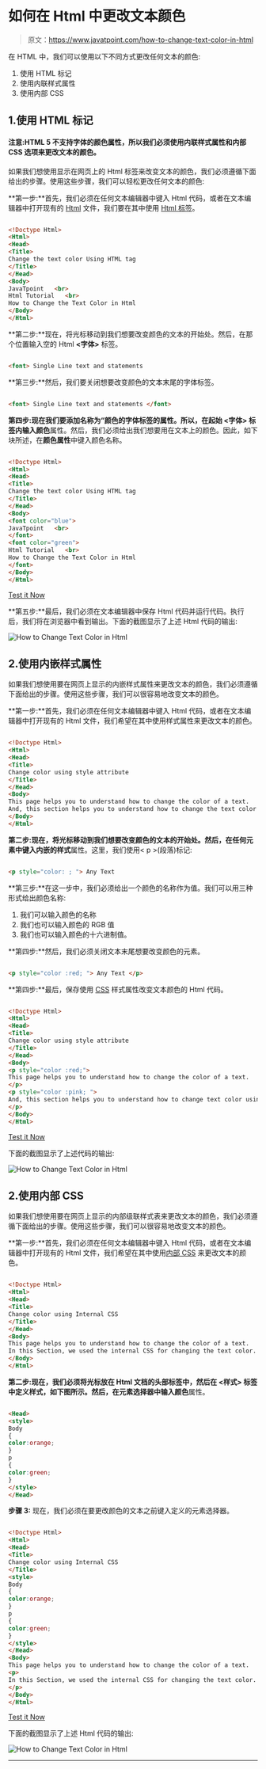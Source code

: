 # 如何在 Html 中更改文本颜色

> 原文：<https://www.javatpoint.com/how-to-change-text-color-in-html>

在 HTML 中，我们可以使用以下不同方式更改任何文本的颜色:

1.  使用 HTML 标记
2.  使用内联样式属性
3.  使用内部 CSS

## 1.使用 HTML 标记

#### 注意:HTML 5 不支持字体的颜色属性，所以我们必须使用内联样式属性和内部 CSS 选项来更改文本的颜色。

如果我们想使用显示在网页上的 Html 标签来改变文本的颜色，我们必须遵循下面给出的步骤。使用这些步骤，我们可以轻松更改任何文本的颜色:

**第一步:**首先，我们必须在任何文本编辑器中键入 Html 代码，或者在文本编辑器中打开现有的 [Html](https://www.javatpoint.com/html-tutorial) 文件，我们要在其中使用 [Html 标签](https://www.javatpoint.com/html-tags)。

```html

<!Doctype Html>
<Html>   
<Head>    
<Title>   
Change the text color Using HTML tag
</Title>
</Head>
<Body> 
JavaTpoint   <br>
Html Tutorial   <br>
How to Change the Text Color in Html
</Body>
</Html>

```

**第二步:**现在，将光标移动到我们想要改变颜色的文本的开始处。然后，在那个位置输入空的 Html **<字体>** 标签。

```html

<font> Single Line text and statements

```

**第三步:**然后，我们要关闭想要改变颜色的文本末尾的字体标签。

```html

<font> Single Line text and statements </font>

```

**第四步:**现在我们要添加名称为“**颜色**的字体标签的属性。所以，在起始 **<字体>** 标签内输入**颜色**属性。然后，我们必须给出我们想要用在文本上的颜色。因此，如下块所述，在**颜色属性**中键入颜色名称。

```html

<!Doctype Html>
<Html>   
<Head>    
<Title>   
Change the text color Using HTML tag
</Title>
</Head>
<Body> 
<font color="blue">
JavaTpoint   <br>
</font>
<font color="green">
Html Tutorial   <br>
How to Change the Text Color in Html
</font>
</Body>
</Html>

```

[Test it Now](https://www.javatpoint.com/oprweb/test.jsp?filename=How-to-Change-Text-Color-in-Html1)

**第五步:**最后，我们必须在文本编辑器中保存 Html 代码并运行代码。执行后，我们将在浏览器中看到输出。下面的截图显示了上述 Html 代码的输出:

![How to Change Text Color in Html](img/2b81e669b3de6000c5a7a1da01fbfe53.png)

## 2.使用内嵌样式属性

如果我们想使用要在网页上显示的内嵌样式属性来更改文本的颜色，我们必须遵循下面给出的步骤。使用这些步骤，我们可以很容易地改变文本的颜色。

**第一步:**首先，我们必须在任何文本编辑器中键入 Html 代码，或者在文本编辑器中打开现有的 Html 文件，我们希望在其中使用样式属性来更改文本的颜色。

```html

<!Doctype Html>
<Html>   
<Head>    
<Title>   
Change color using style attribute
</Title>
</Head>
<Body> 
This page helps you to understand how to change the color of a text.
And, this section helps you to understand how to change the text color using the style attribute.
</Body>
</Html>

```

**第二步:**现在，将光标移动到我们想要改变颜色的文本的开始处。然后，在任何元素中键入内嵌的**样式**属性。这里，我们使用< p >(段落)标记:

```html

<p style="color: ; "> Any Text

```

**第三步:**在这一步中，我们必须给出一个颜色的名称作为值。我们可以用三种形式给出颜色名称:

1.  我们可以输入颜色的名称
2.  我们也可以输入颜色的 RGB 值
3.  我们也可以输入颜色的十六进制值。

**第四步:**然后，我们必须关闭文本末尾想要改变颜色的元素。

```html

<p style="color :red; "> Any Text </p>

```

**第四步:**最后，保存使用 [CSS](https://www.javatpoint.com/css-tutorial) 样式属性改变文本颜色的 Html 代码。

```html

<!Doctype Html>
<Html>   
<Head>    
<Title>   
Change color using style attribute
</Title>
</Head>
<Body> 
<p style="color :red;">
This page helps you to understand how to change the color of a text.
</p>
<p style="color :pink; ">
And, this section helps you to understand how to change text color using style attribute. 
</p>
</Body>
</Html>

```

[Test it Now](https://www.javatpoint.com/oprweb/test.jsp?filename=How-to-Change-Text-Color-in-Html2)

下面的截图显示了上述代码的输出:

![How to Change Text Color in Html](img/abc32629738980c159dfc93c273ee4a7.png)

## 2.使用内部 CSS

如果我们想使用要在网页上显示的内部级联样式表来更改文本的颜色，我们必须遵循下面给出的步骤。使用这些步骤，我们可以很容易地改变文本的颜色。

**第一步:**首先，我们必须在任何文本编辑器中键入 Html 代码，或者在文本编辑器中打开现有的 Html 文件，我们希望在其中使用[内部 CSS](https://www.javatpoint.com/internal-css) 来更改文本的颜色。

```html

<!Doctype Html>
<Html>   
<Head>    
<Title>   
Change color using Internal CSS
</Title>
</Head>
<Body> 
This page helps you to understand how to change the color of a text.
In this Section, we used the internal CSS for changing the text color. 
</Body>
</Html>

```

**第二步:**现在，我们必须将光标放在 Html 文档的头部标签中，然后在 **<样式>** 标签中定义样式，如下图所示。然后，在元素选择器中输入**颜色**属性。

```html

<Head>
<style>
Body
{
color:orange;
}
p
{
color:green;
}
</style>
</Head>

```

**步骤 3:** 现在，我们必须在要更改颜色的文本之前键入定义的元素选择器。

```html

<!Doctype Html>
<Html>   
<Head>    
<Title>   
Change color using Internal CSS
</Title>
<style>
Body
{
color:orange;
}
p
{
color:green;
}
</style>
</Head>
<Body> 
This page helps you to understand how to change the color of a text.
<p>
In this Section, we used the internal CSS for changing the text color. 
</p>
</Body>
</Html>

```

[Test it Now](https://www.javatpoint.com/oprweb/test.jsp?filename=How-to-Change-Text-Color-in-Html3)

下面的截图显示了上述 Html 代码的输出:

![How to Change Text Color in Html](img/3ff31cb407772226f6e04341a27074ee.png)

* * *